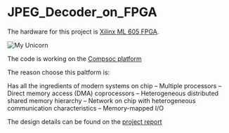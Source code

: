 # JPEG_Decoder_on_FPGA

The hardware for this project is [Xilinx ML 605 FPGA](http://www.xilinx.com/publications/prod_mktg/ml605_product_brief.pdf).

![My Unicorn](http://www.xilinx.com/Image/40398-10_201309120145451346.jpg)

The code is working on the [Compsoc platform](http://compsoc.eu/)

The reason choose this paltform is:

Has all the ingredients of modern systems on chip
– Multiple processors
– Direct memory access (DMA) coprocessors
– Heterogeneous distributed shared memory hierarchy
– Network on chip with heterogeneous communication characteristics – Memory-mapped I/O

The design details can be found on the [project report](https://github.com/Delan90/JPEG_Decoder_on_FPGA/blob/master/5KK03%20-%20Group%201%20-%20Final%20Report.pdf)
